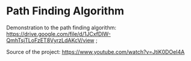 # Path Finding Algorithm
Demonstration to the path finding algorithm: https://drive.google.com/file/d/1JCxfDIW-QmhTsjTLoFzET8VyrzLdAKcV/view ; 

Source of the project: https://www.youtube.com/watch?v=JtiK0DOeI4A
